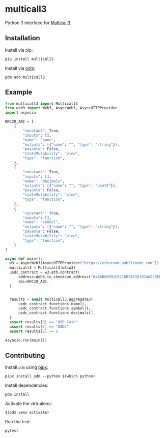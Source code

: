 # multicall3

Python 3 interface for [Multicall3](https://www.multicall3.com/).

## Installation

Install via pip:

```shell
pip install multicall3
```

Install via [pdm](https://pdm-project.org/):

```shell
pdm add multicall3
```

## Example

```python
from multicall3 import Multicall3
from web3 import Web3, AsyncWeb3, AsyncHTTPProvider
import asyncio

ERC20_ABI = [
    {
        "constant": True,
        "inputs": [],
        "name": "name",
        "outputs": [{"name": "", "type": "string"}],
        "payable": False,
        "stateMutability": "view",
        "type": "function",
    },
    {
        "constant": True,
        "inputs": [],
        "name": "decimals",
        "outputs": [{"name": "", "type": "uint8"}],
        "payable": False,
        "stateMutability": "view",
        "type": "function",
    },
    {
        "constant": True,
        "inputs": [],
        "name": "symbol",
        "outputs": [{"name": "", "type": "string"}],
        "payable": False,
        "stateMutability": "view",
        "type": "function",
    }
]

async def main():
  w3 = AsyncWeb3(AsyncHTTPProvider("https://ethereum.publicnode.com"))
  multicall3 = Multicall3(w3=w3)
  usdc_contract = w3.eth.contract(
      address=Web3.to_checksum_address("0xA0B86991C6218B36C1D19D4A2E9EB0CE3606EB48"),
      abi=ERC20_ABI,
  )


  results = await multicall3.aggregate3(
      usdc_contract.functions.name(),
      usdc_contract.functions.symbol(),
      usdc_contract.functions.decimals(),
  )
  assert results[0] == "USD Coin"
  assert results[1] == "USDC"
  assert results[2] == 6

asyncio.run(main())
```

## Contributing

Install `pdm` using [pipx](https://github.com/pypa/pipx):

```shell
pipx install pdm --python $(which python)
```

Install dependencies:

```shell
pdm install
```

Activate the virtualenv:

```shell
$(pdm venv activate)
```

Run the test:

```shell
pytest
```
